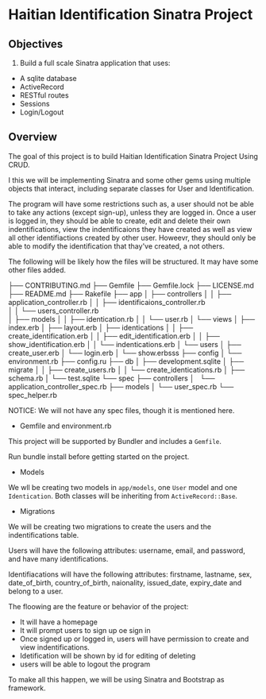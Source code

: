 # Haitian Identification Sinatra Project

## Objectives

1. Build a full scale Sinatra application that uses:

+ A sqlite database
+ ActiveRecord
+ RESTful routes
+ Sessions
+ Login/Logout

## Overview

The goal of this project is to build  Haitian Identification Sinatra Project Using CRUD.

I this we will be implementing Sinatra and some other gems using multiple objects that interact, including separate classes for User and Identification.

The program will have some restrictions such as, a user should not be able to take any actions (except sign-up), unless they are logged in. Once a user is logged in, they should be able to create, edit and delete their own indentifications, view the indentificaions they have created  as well as view all  other identifiactions created by other user. Howeevr, they should only be able to modify the identification that thay've created, a not others.


The following will be likely how the files will be structured.  It may have some other files added.

├── CONTRIBUTING.md
├── Gemfile
├── Gemfile.lock
├── LICENSE.md
├── README.md
├── Rakefile
├── app
│   ├── controllers
│   │   ├── application_controller.rb
│   │   ├── identificaions_controller.rb   
│   │   └── users_controller.rb     
│   ├── models
│   │   ├── identication.rb
│   │   └── user.rb
│   └── views
│       ├── index.erb
│       ├── layout.erb
│       ├── identications
│       │   ├── create_identification.erb
│       │   ├── edit_identification.erb
│       │   ├── show_identification.erb
│       │   └── indentications.erb
│       └── users
│           ├── create_user.erb
│           └── login.erb
│           └── show.erbsss
├── config
│   └── environment.rb
├── config.ru
├── db
│   ├── development.sqlite
│   ├── migrate
│   │   ├── create_users.rb
│   │   └── create_identications.rb
│   ├── schema.rb
│   └── test.sqlite
└── spec
    ├── controllers
    │   └── application_controller_spec.rb
    ├── models
    │   └── user_spec.rb
    └── spec_helper.rb

NOTICE: We will not have any spec files, though it is mentioned here.

- Gemfile and environment.rb

This project will be supported by Bundler and includes a `Gemfile`.

Run bundle install before getting started on the project.


- Models

We wll be creating two models in `app/models`, one `User` model and one `Identication`. Both classes will be inheriting from `ActiveRecord::Base`.

- Migrations

We will be creating two migrations to create the users and the indentifications table.

Users will have the following attributes: username, email, and password, and have many identifications.

Identifiacations will have the following attributes: firstname, lastname, sex, date_of_birth, country_of_birth, naionality, issued_date, expiry_date and belong to a user.


The floowing are the feature or behavior of the project:
 - It will have a homepage
 - It will prompt users to sign up oe sign in
 - Once signed up or logged in, users will have permission to create and view indentifications.
 - Idetification will be shown by id for editing of deleting
 - users will be able to logout the program


To make all this happen, we will be using Sinatra and Bootstrap as framework.
